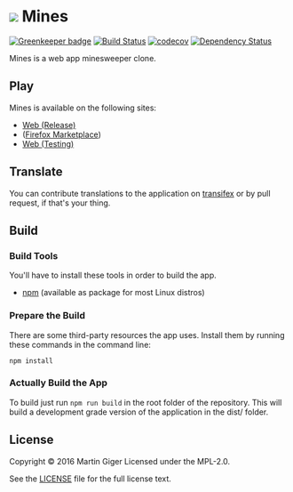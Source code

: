 ![](assets/images/icon-32.png) Mines
=====

[![Greenkeeper badge](https://badges.greenkeeper.io/freaktechnik/mines.js.svg)](https://greenkeeper.io/)
[![Build Status](https://travis-ci.org/freaktechnik/mines.js.svg)](https://travis-ci.org/freaktechnik/mines.js) [![codecov](https://codecov.io/gh/freaktechnik/mines.js/branch/master/graph/badge.svg)](https://codecov.io/gh/freaktechnik/mines.js) [![Dependency Status](https://dependencyci.com/github/freaktechnik/mines.js/badge)](https://dependencyci.com/github/freaktechnik/mines.js)

Mines is a web app minesweeper clone.

Play
----
Mines is available on the following sites:

 * [Web (Release)](https://humanoids.be/mines)
 * ([Firefox Marketplace](https://marketplace.firefox.com/app/mines/))
 * [Web (Testing)](http://lab.humanoids.be/mines.js)

Translate
---------
You can contribute translations to the application on [transifex](http://transifex.com/projects/p/mines) or by pull request, if that's your thing.

Build
-----

### Build Tools
You'll have to install these tools in order to build the app.

* [npm](https://www.npmjs.com/) (available as package for most Linux distros)

### Prepare the Build
There are some third-party resources the app uses. Install them by running these commands in the command line:
```
npm install
```

### Actually Build the App
To build just run `npm run build` in the root folder of the repository. This will build a development grade version of the application in the dist/ folder.

License
-------
Copyright © 2016 Martin Giger
Licensed under the MPL-2.0.

See the [LICENSE](LICENSE) file for the full license text.
